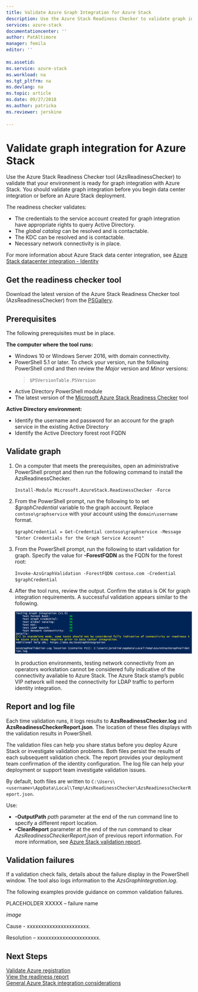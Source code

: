 ```yaml
---
title: Validate Azure Graph Integration for Azure Stack
description: Use the Azure Stack Readiness Checker to validate graph integration for Azure Stack.
services: azure-stack
documentationcenter: ''
author: PatAltimore
manager: femila
editor: ''

ms.assetid:
ms.service: azure-stack
ms.workload: na
ms.tgt_pltfrm: na
ms.devlang: na
ms.topic: article
ms.date: 09/27/2018
ms.author: patricka
ms.reviewer: jerskine

---
```


# Validate graph integration for Azure Stack

Use the Azure Stack Readiness Checker tool (AzsReadinessChecker) to validate that your environment is ready for graph integration with Azure Stack. You should validate graph integration before you begin data center integration or before an Azure Stack deployment.

The readiness checker validates:

* The credentials to the service account created for graph integration have appropriate rights to query Active Directory.
* The *global catalog* can be resolved and is contactable.
* The KDC can be resolved and is contactable.
* Necessary network connectivity is in place.

For more information about Azure Stack data center integration, see [Azure Stack datacenter integration - Identity](azure-stack-integrate-identity.md)

## Get the readiness checker tool

Download the latest version of the Azure Stack Readiness Checker tool (AzsReadinessChecker) from the [PSGallery](https://aka.ms/AzsReadinessChecker).  

## Prerequisites

The following prerequisites must be in place.

**The computer where the tool runs:**

* Windows 10 or Windows Server 2016, with domain connectivity.
* PowerShell 5.1 or later. To check your version, run the following PowerShell cmd and then review the *Major* version and *Minor* versions:  
   > `$PSVersionTable.PSVersion`
* Active Directory PowerShell module
* The latest version of the [Microsoft Azure Stack Readiness Checker](https://aka.ms/AzsReadinessChecker) tool

**Active Directory environment:**

* Identify the username and password for an account for the graph service in the existing Active Directory
* Identify the Active Directory forest root FQDN

## Validate graph

1. On a computer that meets the prerequisites, open an administrative PowerShell prompt and then run the following command to install the AzsReadinessChecker.

     `Install-Module Microsoft.AzureStack.ReadinessChecker -Force`

1. From the PowerShell prompt, run the following to to set *$graphCredential* variable to the graph account. Replace `contoso\graphservice` with your account using the `domain\username` format.

    `$graphCredential = Get-Credential contoso\graphservice -Message "Enter Credentials for the Graph Service Account"`

1. From the PowerShell prompt, run the following to start validation for graph. Specify the value for **-ForestFQDN** as the FQDN for the forest root:

     `Invoke-AzsGraphValidation -ForestFQDN contoso.com -Credential $graphCredential`

1. After the tool runs, review the output. Confirm the status is OK for graph integration requirements. A successful validation appears similar to the following.

    ![Successful graph integration validation](media/azure-stack-validate-graph/verified-graph-integration.png)

    In production environments, testing network connectivity from an operators workstation cannot be considered fully indicative of the connectivity available to Azure Stack. The Azure Stack stamp’s public VIP network will need the connectivity for LDAP traffic to perform identity integration.

## Report and log file

Each time validation runs, it logs results to **AzsReadinessChecker.log** and **AzsReadinessCheckerReport.json**. The location of these files displays with the validation results in PowerShell.

The validation files can help you share status before you deploy Azure Stack or investigate validation problems. Both files persist the results of each subsequent validation check. The report provides your deployment team confirmation of the identity configuration. The log file can help your deployment or support team investigate validation issues.

By default, both files are written to
`C:\Users\<username>\AppData\Local\Temp\AzsReadinessChecker\AzsReadinessCheckerReport.json`.

Use:

* **-OutputPath** *path* parameter at the end of the run command line to specify a different report location.
* **-CleanReport** parameter at the end of the run command to clear *AzsReadinessCheckerReport.json* of previous report information. For more information, see [Azure Stack validation
    report](azure-stack-validation-report).

## Validation failures

If a validation check fails, details about the failure display in the PowerShell window. The tool also logs information to the *AzsGraphIntegration.log*.

The following examples provide guidance on common validation failures.

PLACEHOLDER XXXXX – failure name

*image*

Cause - xxxxxxxxxxxxxxxxxxxxxx.

Resolution – xxxxxxxxxxxxxxxxxxxxxx.

## Next Steps

[Validate Azure registration](azure-stack-validate-registration.md)  
[View the readiness report](azure-stack-validation-report.md)  
[General Azure Stack integration considerations](azure-stack-datacenter-integration.md)  